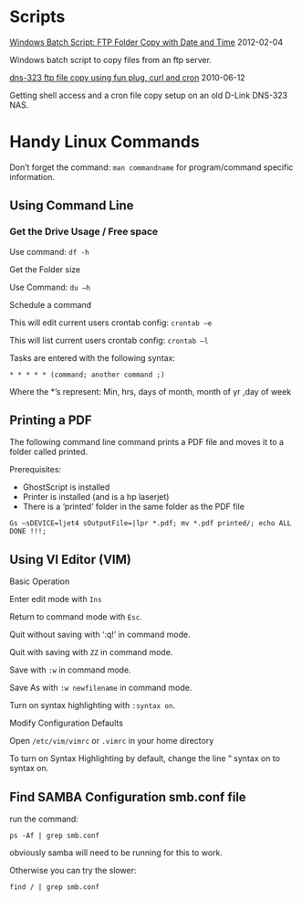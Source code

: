 # Scripts


[Windows Batch Script: FTP Folder Copy with Date and Time](/Linux/FtpFolderCopyWithDateTimePrefix.md) 2012-02-04

Windows batch script to copy files from an ftp server.

[dns-323 ftp file copy using fun plug, curl and cron](/Linux/dns-323_ftp_file_copy.md) 2010-06-12

Getting shell access and a cron file copy setup on an old D-Link DNS-323 NAS.


# Handy Linux Commands
Don’t forget the command: `man commandname` for program/command specific information. 
## Using Command Line
### Get the Drive Usage / Free space

Use command: `df -h`

Get the Folder size

Use Command: `du –h`

Schedule a command

This will edit current users crontab config: `crontab –e`

This will list current users crontab config: `crontab –l`

Tasks are entered with the following syntax:

```
* * * * * (command; another command ;)
```

Where the *’s represent: Min, hrs, days of month, month of yr ,day of week

## Printing a PDF

The following command line command prints a PDF file and moves it to a folder called printed.

Prerequisites:

- GhostScript is installed
- Printer is installed (and is a hp laserjet)
- There is a ‘printed’ folder in the same folder as the PDF file 

```
Gs –sDEVICE=ljet4 sOutputFile=|lpr *.pdf; mv *.pdf printed/; echo ALL DONE !!!;
```


## Using VI Editor (VIM)
Basic Operation

Enter edit mode with `Ins`

Return to command mode with `Esc`.

Quit without saving with ‘:q!’ in command mode.

Quit with saving with `ZZ` in command mode.

Save with `:w` in command mode.

Save As with `:w newfilename` in command mode.

Turn on syntax highlighting with `:syntax on`.

Modify Configuration Defaults

Open `/etc/vim/vimrc` or `.vimrc` in your home directory

To turn on Syntax Highlighting by default, change the line “ syntax on to syntax on.

## Find SAMBA Configuration smb.conf file

run the command:
```
ps -Af | grep smb.conf
```
obviously samba will need to be running for this to work.

Otherwise you can try the slower:
```
find / | grep smb.conf
```

